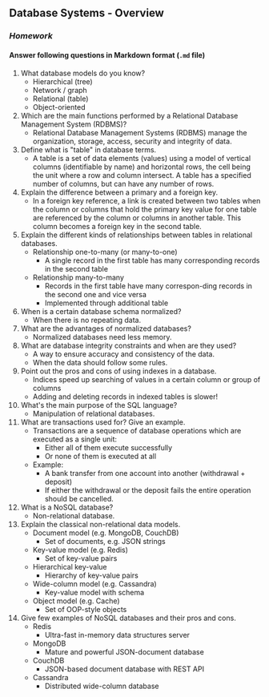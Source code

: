## Database Systems - Overview
### _Homework_

#### Answer following questions in Markdown format (`.md` file)

1.  What database models do you know?
    * Hierarchical (tree)
    * Network / graph
    * Relational (table)
    * Object-oriented
1.  Which are the main functions performed by a Relational Database Management System (RDBMS)?
    * Relational Database Management Systems (RDBMS) manage the organization, storage, access, security and integrity of data.
1.  Define what is "table" in database terms.
    * A table is a set of data elements (values) using a model of vertical columns (identifiable by name) and horizontal rows, the cell being the unit where a row and column intersect. A table has a specified number of columns, but can have any number of rows.
1.  Explain the difference between a primary and a foreign key.
    * In a foreign key reference, a link is created between two tables when the column or columns that hold the primary key value for one table are referenced by the column or columns in another table. This column becomes a foreign key in the second table.
1.  Explain the different kinds of relationships between tables in relational databases.
    * Relationship one-to-many (or many-to-one)
      * A single record in the first table has many corresponding records in the second table
    * Relationship many-to-many
      * Records in the first table have many correspon-ding records in the second one and vice versa
      * Implemented through additional table
1.  When is a certain database schema normalized?
    * When there is no repeating data.
1.  What are the advantages of normalized databases?
    * Normalized databases need less memory.
1.  What are database integrity constraints and when are they used?
    * A way to ensure accuracy and consistency of the data.
    * When the data should follow some rules.
1.  Point out the pros and cons of using indexes in a database.
    * Indices speed up searching of values in a certain column or group of columns
    * Adding and deleting records in indexed tables is slower!
1.  What's the main purpose of the SQL language?
    * Manipulation of relational databases.
1.  What are transactions used for? Give an example.
    * Transactions are a sequence of database operations which are executed as a single unit:
      * Either all of them execute successfully
      * Or none of them is executed at all
    * Example:
      * A bank transfer from one account into another (withdrawal + deposit)
      * If either the withdrawal or the deposit fails the entire operation should be cancelled.
1.  What is a NoSQL database?
    * Non-relational database.
1.  Explain the classical non-relational data models.
    * Document model (e.g. MongoDB, CouchDB)
      * Set of documents, e.g. JSON strings
    * Key-value model (e.g. Redis)
      * Set of key-value pairs
    * Hierarchical key-value
      * Hierarchy of key-value pairs
    * Wide-column model (e.g. Cassandra)
      * Key-value model with schema
    * Object model (e.g. Cache)
      * Set of OOP-style objects
1.  Give few examples of NoSQL databases and their pros and cons.
    * Redis
      * Ultra-fast in-memory data structures server
    * MongoDB
      * Mature and powerful JSON-document database
    * CouchDB
      * JSON-based document database with REST API
    * Cassandra
      * Distributed wide-column database